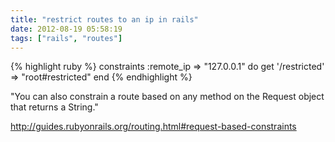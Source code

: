 ```yaml
---
title: "restrict routes to an ip in rails"
date: 2012-08-19 05:58:19
tags: ["rails", "routes"]
---
```


</p>
{% highlight ruby %}
  constraints :remote_ip => "127.0.0.1" do
      get '/restricted' => "root#restricted"
  end
{% endhighlight %}
</p

<p>
"You can also constrain a route based on any method on the Request object that returns a String."

</p>

<a href="http://guides.rubyonrails.org/routing.html#request-based-constraints">http://guides.rubyonrails.org/routing.html#request-based-constraints</a><p>
